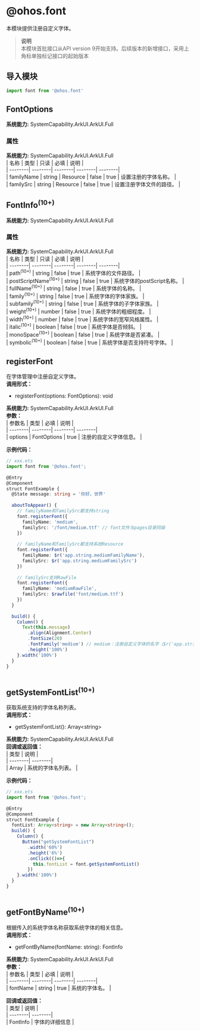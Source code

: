 # @ohos.font    
本模块提供注册自定义字体。  
> **说明**   
>本模块首批接口从API version 9开始支持。后续版本的新增接口，采用上角标单独标记接口的起始版本  
  
## 导入模块  
  
```js    
import font from '@ohos.font'    
```  
    
## FontOptions  
 **系统能力:**  SystemCapability.ArkUI.ArkUI.Full    
### 属性    
 **系统能力:**  SystemCapability.ArkUI.ArkUI.Full    
| 名称 | 类型 | 只读 | 必填 | 说明 |  
| --------| --------| --------| --------| --------|  
| familyName | string \| Resource | false | true | 设置注册的字体名称。 |  
| familySrc | string \| Resource | false | true | 设置注册字体文件的路径。 |  
    
## FontInfo<sup>(10+)</sup>  
 **系统能力:**  SystemCapability.ArkUI.ArkUI.Full    
### 属性    
 **系统能力:**  SystemCapability.ArkUI.ArkUI.Full    
| 名称 | 类型 | 只读 | 必填 | 说明 |  
| --------| --------| --------| --------| --------|  
| path<sup>(10+)</sup> | string | false | true | 系统字体的文件路径。 |  
| postScriptName<sup>(10+)</sup> | string | false | true | 系统字体的postScript名称。 |  
| fullName<sup>(10+)</sup> | string | false | true | 系统字体的名称。 |  
| family<sup>(10+)</sup> | string | false | true | 系统字体的字体家族。 |  
| subfamily<sup>(10+)</sup> | string | false | true | 系统字体的子字体家族。 |  
| weight<sup>(10+)</sup> | number | false | true | 系统字体的粗细程度。 |  
| width<sup>(10+)</sup> | number | false | true | 系统字体的宽窄风格属性。 |  
| italic<sup>(10+)</sup> | boolean | false | true | 系统字体是否倾斜。 |  
| monoSpace<sup>(10+)</sup> | boolean | false | true | 系统字体是否紧凑。 |  
| symbolic<sup>(10+)</sup> | boolean | false | true | 系统字体是否支持符号字体。 |  
    
## registerFont    
在字体管理中注册自定义字体。  
 **调用形式：**     
- registerFont(options: FontOptions): void  
  
 **系统能力:**  SystemCapability.ArkUI.ArkUI.Full    
 **参数：**     
| 参数名 | 类型 | 必填 | 说明 |  
| --------| --------| --------| --------|  
| options | FontOptions | true | 注册的自定义字体信息。 |  
    
 **示例代码：**   
```ts    
// xxx.ets  
import font from '@ohos.font';  
  
@Entry  
@Component  
struct FontExample {  
  @State message: string = '你好，世界'  
  
  aboutToAppear() {  
    // familyName和familySrc都支持string  
    font.registerFont({  
      familyName: 'medium',  
      familySrc: '/font/medium.ttf' // font文件与pages目录同级  
    })  
  
    // familyName和familySrc都支持系统Resource  
    font.registerFont({  
      familyName: $r('app.string.mediumFamilyName'),  
      familySrc: $r('app.string.mediumFamilySrc')  
    })  
  
    // familySrc支持RawFile  
    font.registerFont({  
      familyName: 'mediumRawFile',  
      familySrc: $rawfile('font/medium.ttf')  
    })  
  }  
  
  build() {  
    Column() {  
      Text(this.message)  
        .align(Alignment.Center)  
        .fontSize(20)  
        .fontFamily('medium') // medium：注册自定义字体的名字（$r('app.string.mediumFamilyName')、'mediumRawFile'等已注册字体也能正常使用）  
        .height('100%')  
    }.width('100%')  
  }  
}  
    
```    
  
    
## getSystemFontList<sup>(10+)</sup>    
获取系统支持的字体名称列表。  
 **调用形式：**     
- getSystemFontList(): Array\<string>  
  
 **系统能力:**  SystemCapability.ArkUI.ArkUI.Full    
 **回调或返回值：**     
| 类型 | 说明 |  
| --------| --------|  
| Array<string> | 系统的字体名列表。 |  
    
 **示例代码：**   
```ts    
// xxx.ets  
import font from '@ohos.font';  
  
@Entry  
@Component  
struct FontExample {  
  fontList: Array<string> = new Array<string>();  
  build() {  
    Column() {  
      Button("getSystemFontList")  
        .width('60%')  
        .height('6%')  
        .onClick(()=>{  
          this.fontList = font.getSystemFontList()  
        })  
    }.width('100%')  
  }  
}  
    
```    
  
    
## getFontByName<sup>(10+)</sup>    
根据传入的系统字体名称获取系统字体的相关信息。  
 **调用形式：**     
- getFontByName(fontName: string): FontInfo  
  
 **系统能力:**  SystemCapability.ArkUI.ArkUI.Full    
 **参数：**     
| 参数名 | 类型 | 必填 | 说明 |  
| --------| --------| --------| --------|  
| fontName | string | true | 系统的字体名。 |  
    
 **回调或返回值：**     
| 类型 | 说明 |  
| --------| --------|  
| FontInfo | 字体的详细信息 |  
